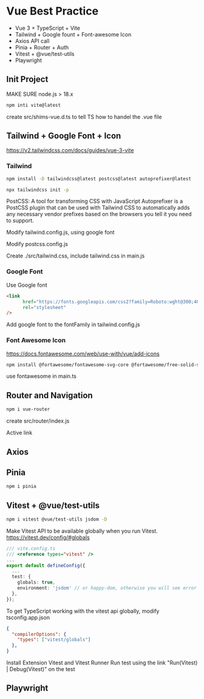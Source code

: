 # Vue Best Practice

- Vue 3 + TypeScript + Vite
- Tailwind + Google fount + Font-awesome Icon
- Axios API call
- Pinia + Router + Auth
- Vitest + @vue/test-utils
- Playwright

## Init Project

MAKE SURE node.js > 18.x
```sh
npm inti vite@latest
```

create src/shims-vue.d.ts to tell TS how to handel the .vue file

## Tailwind + Google Font + Icon

https://v2.tailwindcss.com/docs/guides/vue-3-vite

### Tailwind

```sh
npm install -D tailwindcss@latest postcss@latest autoprefixer@latest

npx tailwindcss init -p
```

PostCSS: A tool for transforming CSS with JavaScript
Autoprefixer is a PostCSS plugin that can be used with Tailwind CSS to automatically 
adds any necessary vendor prefixes based on the browsers you tell it you need to support.

Modify tailwind.config.js, using google font

Modify postcss.config.js

Create ./src/tailwind.css, include tailwind.css in main.js

### Google Font
Use Google font
```html
<link
      href="https://fonts.googleapis.com/css2?family=Roboto:wght@300;400;500&display=swap"
      rel="stylesheet"
/>
```
Add google font to  the fontFamily in tailwind.config.js

### Font Awesome Icon
https://docs.fontawesome.com/web/use-with/vue/add-icons
```sh
npm install @fortawesome/fontawesome-svg-core @fortawesome/free-solid-svg-icons @fortawesome/free-brands-svg-icons @fortawesome/vue-fontawesome
```
use fontawesome in main.ts


## Router and Navigation
```sh
npm i vue-router
```
create src/router/index.js


Active link

## Axios

## Pinia

```sh
npm i pinia 
```

## Vitest + @vue/test-utils 

```sh
npm i vitest @vue/test-utils jsdom -D
```

Make Vitest API to be available globally when you run Vitest. 
https://vitest.dev/config/#globals
```ts
/// vite.config.ts
/// <reference types="vitest" />
...
export default defineConfig({
  ...
  test: {
    globals: true,
    environment: 'jsdom' // or happy-dom, otherwise you will see error "ReferenceError: document is not defined" when you run the test
  },
});
```

To get TypeScript working with the vitest api globally, modify tsconfig.app.json
```json
{
  "compilerOptions": {
    "types": ["vitest/globals"]
  },
}
```

Install Extension Vitest and Vitest Runner
Run test using the link "Run(Vitest) | Debug(Vitest)" on the test

## Playwright
```
```

